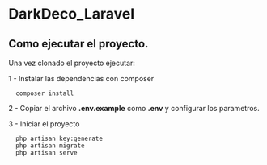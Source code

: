 # DarkDeco_Laravel

## Como ejecutar el proyecto.

Una vez clonado el proyecto ejecutar:

1 - Instalar las dependencias con composer
```
  composer install
```
2 - Copiar el archivo **.env.example**  como **.env** y configurar los parametros.

3 - Iniciar el proyecto
```
  php artisan key:generate
  php artisan migrate
  php artisan serve
```
